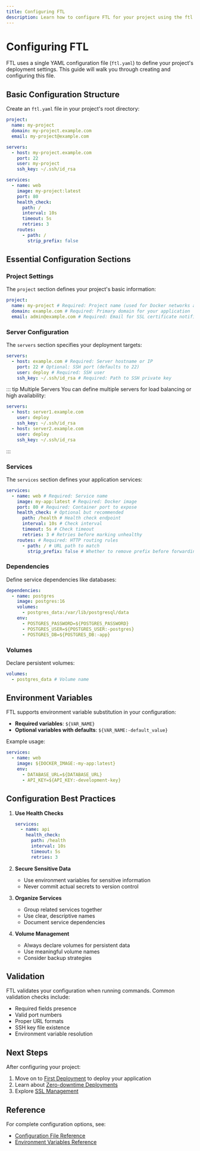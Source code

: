 ```yaml
---
title: Configuring FTL
description: Learn how to configure FTL for your project using the ftl.yaml configuration file
---
```


# Configuring FTL

FTL uses a single YAML configuration file (`ftl.yaml`) to define your project's deployment settings. This guide will walk you through creating and configuring this file.

## Basic Configuration Structure

Create an `ftl.yaml` file in your project's root directory:

```yaml
project:
  name: my-project
  domain: my-project.example.com
  email: my-project@example.com

servers:
  - host: my-project.example.com
    port: 22
    user: my-project
    ssh_key: ~/.ssh/id_rsa

services:
  - name: web
    image: my-project:latest
    port: 80
    health_check:
      path: /
      interval: 10s
      timeout: 5s
      retries: 3
    routes:
      - path: /
        strip_prefix: false
```

## Essential Configuration Sections

### Project Settings

The `project` section defines your project's basic information:

```yaml
project:
  name: my-project # Required: Project name (used for Docker networks and containers)
  domain: example.com # Required: Primary domain for your application
  email: admin@example.com # Required: Email for SSL certificate notifications
```

### Server Configuration

The `servers` section specifies your deployment targets:

```yaml
servers:
  - host: example.com # Required: Server hostname or IP
    port: 22 # Optional: SSH port (defaults to 22)
    user: deploy # Required: SSH user
    ssh_key: ~/.ssh/id_rsa # Required: Path to SSH private key
```

::: tip Multiple Servers
You can define multiple servers for load balancing or high availability:

```yaml
servers:
  - host: server1.example.com
    user: deploy
    ssh_key: ~/.ssh/id_rsa
  - host: server2.example.com
    user: deploy
    ssh_key: ~/.ssh/id_rsa
```

:::

### Services

The `services` section defines your application services:

```yaml
services:
  - name: web # Required: Service name
    image: my-app:latest # Required: Docker image
    port: 80 # Required: Container port to expose
    health_check: # Optional but recommended
      path: /health # Health check endpoint
      interval: 10s # Check interval
      timeout: 5s # Check timeout
      retries: 3 # Retries before marking unhealthy
    routes: # Required: HTTP routing rules
      - path: / # URL path to match
        strip_prefix: false # Whether to remove prefix before forwarding
```

### Dependencies

Define service dependencies like databases:

```yaml
dependencies:
  - name: postgres
    image: postgres:16
    volumes:
      - postgres_data:/var/lib/postgresql/data
    env:
      - POSTGRES_PASSWORD=${POSTGRES_PASSWORD}
      - POSTGRES_USER=${POSTGRES_USER:-postgres}
      - POSTGRES_DB=${POSTGRES_DB:-app}
```

### Volumes

Declare persistent volumes:

```yaml
volumes:
  - postgres_data # Volume name
```

## Environment Variables

FTL supports environment variable substitution in your configuration:

- **Required variables**: `${VAR_NAME}`
- **Optional variables with defaults**: `${VAR_NAME:-default_value}`

Example usage:

```yaml
services:
  - name: web
    image: ${DOCKER_IMAGE:-my-app:latest}
    env:
      - DATABASE_URL=${DATABASE_URL}
      - API_KEY=${API_KEY:-development-key}
```

## Configuration Best Practices

1. **Use Health Checks**

   ```yaml
   services:
     - name: api
       health_check:
         path: /health
         interval: 10s
         timeout: 5s
         retries: 3
   ```

2. **Secure Sensitive Data**

   - Use environment variables for sensitive information
   - Never commit actual secrets to version control

3. **Organize Services**

   - Group related services together
   - Use clear, descriptive names
   - Document service dependencies

4. **Volume Management**
   - Always declare volumes for persistent data
   - Use meaningful volume names
   - Consider backup strategies

## Validation

FTL validates your configuration when running commands. Common validation checks include:

- Required fields presence
- Valid port numbers
- Proper URL formats
- SSH key file existence
- Environment variable resolution

## Next Steps

After configuring your project:

1. Move on to [First Deployment](./first-deployment.md) to deploy your application
2. Learn about [Zero-downtime Deployments](/guides/zero-downtime)
3. Explore [SSL Management](/guides/ssl-management)

## Reference

For complete configuration options, see:

- [Configuration File Reference](/reference/configuration-file)
- [Environment Variables Reference](/reference/environment)
